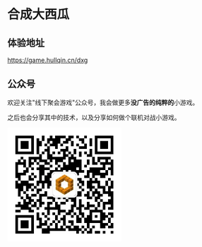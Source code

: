 # 合成大西瓜

## 体验地址

https://game.hullqin.cn/dxg

## 公众号

欢迎关注"线下聚会游戏"公众号，我会做更多**没广告的纯粹的**小游戏。

之后也会分享其中的技术，以及分享如何做个联机对战小游戏。

![公众号"线下聚会游戏"](qrcode.jpg)
